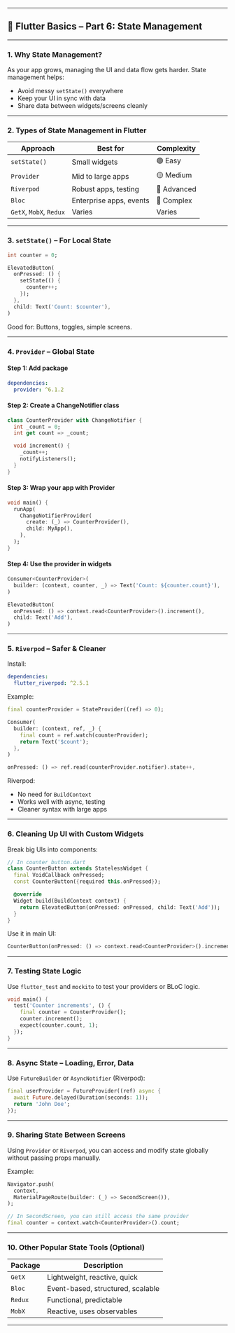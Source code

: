 
---

## 📘 Flutter Basics – Part 6: State Management

---

### 1. **Why State Management?**

As your app grows, managing the UI and data flow gets harder. State management helps:
- Avoid messy `setState()` everywhere
- Keep your UI in sync with data
- Share data between widgets/screens cleanly

---

### 2. **Types of State Management in Flutter**

| Approach       | Best for                     | Complexity |
|----------------|------------------------------|------------|
| `setState()`   | Small widgets                 | 🟢 Easy     |
| `Provider`     | Mid to large apps             | 🟡 Medium   |
| `Riverpod`     | Robust apps, testing          | 🔵 Advanced |
| `Bloc`         | Enterprise apps, events       | 🔴 Complex  |
| `GetX`, `MobX`, `Redux` | Varies               | Varies     |

---

### 3. **`setState()` – For Local State**

```dart
int counter = 0;

ElevatedButton(
  onPressed: () {
    setState(() {
      counter++;
    });
  },
  child: Text('Count: $counter'),
)
```

Good for: Buttons, toggles, simple screens.

---

### 4. **`Provider` – Global State**

#### Step 1: Add package
```yaml
dependencies:
  provider: ^6.1.2
```

#### Step 2: Create a ChangeNotifier class
```dart
class CounterProvider with ChangeNotifier {
  int _count = 0;
  int get count => _count;

  void increment() {
    _count++;
    notifyListeners();
  }
}
```

#### Step 3: Wrap your app with Provider
```dart
void main() {
  runApp(
    ChangeNotifierProvider(
      create: (_) => CounterProvider(),
      child: MyApp(),
    ),
  );
}
```

#### Step 4: Use the provider in widgets
```dart
Consumer<CounterProvider>(
  builder: (context, counter, _) => Text('Count: ${counter.count}'),
)

ElevatedButton(
  onPressed: () => context.read<CounterProvider>().increment(),
  child: Text('Add'),
)
```

---

### 5. **`Riverpod` – Safer & Cleaner**

Install:
```yaml
dependencies:
  flutter_riverpod: ^2.5.1
```

Example:
```dart
final counterProvider = StateProvider((ref) => 0);

Consumer(
  builder: (context, ref, _) {
    final count = ref.watch(counterProvider);
    return Text('$count');
  },
)

onPressed: () => ref.read(counterProvider.notifier).state++,
```

Riverpod:
- No need for `BuildContext`
- Works well with async, testing
- Cleaner syntax with large apps

---

### 6. **Cleaning Up UI with Custom Widgets**

Break big UIs into components:

```dart
// In counter_button.dart
class CounterButton extends StatelessWidget {
  final VoidCallback onPressed;
  const CounterButton({required this.onPressed});

  @override
  Widget build(BuildContext context) {
    return ElevatedButton(onPressed: onPressed, child: Text('Add'));
  }
}
```

Use it in main UI:
```dart
CounterButton(onPressed: () => context.read<CounterProvider>().increment())
```

---

### 7. **Testing State Logic**

Use `flutter_test` and `mockito` to test your providers or BLoC logic.

```dart
void main() {
  test('Counter increments', () {
    final counter = CounterProvider();
    counter.increment();
    expect(counter.count, 1);
  });
}
```

---

### 8. **Async State – Loading, Error, Data**

Use `FutureBuilder` or `AsyncNotifier` (Riverpod):

```dart
final userProvider = FutureProvider((ref) async {
  await Future.delayed(Duration(seconds: 1));
  return 'John Doe';
});
```

---

### 9. **Sharing State Between Screens**

Using `Provider` or `Riverpod`, you can access and modify state globally without passing props manually.

Example:
```dart
Navigator.push(
  context,
  MaterialPageRoute(builder: (_) => SecondScreen()),
);

// In SecondScreen, you can still access the same provider
final counter = context.watch<CounterProvider>().count;
```

---

### 10. **Other Popular State Tools (Optional)**

| Package   | Description                      |
|-----------|----------------------------------|
| `GetX`    | Lightweight, reactive, quick     |
| `Bloc`    | Event-based, structured, scalable|
| `Redux`   | Functional, predictable          |
| `MobX`    | Reactive, uses observables       |

---

